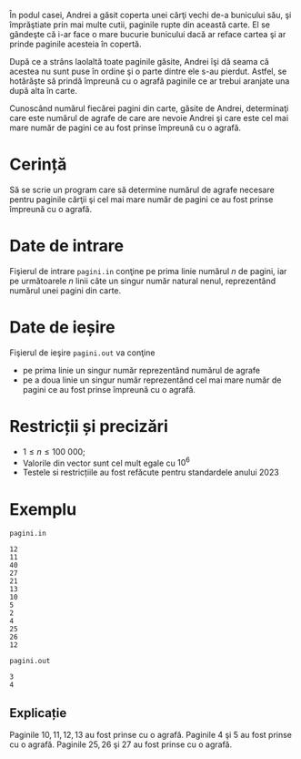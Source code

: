 În podul casei, Andrei a găsit coperta unei cărţi vechi de-a bunicului său, şi împrăştiate prin mai multe cutii, paginile rupte din această carte. El se gândeşte că i-ar face o mare bucurie bunicului dacă ar reface cartea şi ar prinde paginile acesteia în copertă.

După ce a strâns laolaltă toate paginile găsite, Andrei îşi dă seama că acestea nu sunt puse în ordine şi o parte dintre ele s-au pierdut. Astfel, se hotărăşte să prindă împreună cu o agrafă paginile ce ar trebui aranjate una după alta în carte.

Cunoscând numărul fiecărei pagini din carte, găsite de Andrei, determinaţi care este numărul de agrafe de care are nevoie Andrei şi care este cel mai mare număr de pagini ce au fost prinse împreună cu o agrafă.

# Cerință

Să se scrie un program care să determine numărul de agrafe necesare pentru paginile cărţii şi cel mai mare număr de pagini ce au fost prinse împreună cu o agrafă.

# Date de intrare

Fişierul de intrare `pagini.in` conţine pe prima linie numărul $n$ de pagini, iar pe următoarele $n$ linii câte un singur număr natural nenul, reprezentând numărul unei pagini din carte.

# Date de ieșire

Fişierul de ieşire `pagini.out` va conţine

- pe prima linie un singur număr reprezentând numărul de agrafe
- pe a doua linie un singur număr reprezentând cel mai mare număr de pagini ce au fost prinse împreună cu o agrafă. 

# Restricții și precizări

* $1 \leq n \leq 100 \ 000$;
* Valorile din vector sunt cel mult egale cu $10^6$
* Testele si restricțiile au fost refăcute pentru standardele anului $2023$

# Exemplu

`pagini.in`
```
12
11
40
27
21
13
10
5
2
4
25
26
12
```

`pagini.out`
```
3
4
```

## Explicație

Paginile $10,11,12,13$ au fost prinse cu o agrafă.
Paginile $4$ şi $5$ au fost prinse cu o agrafă.
Paginile $25, 26$ şi $27$ au fost prinse cu o agrafă.